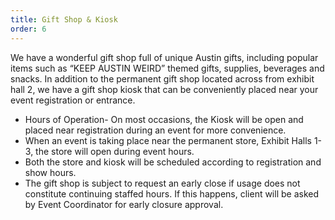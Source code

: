 ```yaml
---
title: Gift Shop & Kiosk
order: 6
---
```


We have a wonderful gift shop full of unique Austin gifts, including popular items such as “KEEP AUSTIN WEIRD” themed gifts, supplies, beverages and snacks. In addition to the permanent gift shop located across from exhibit hall 2, we have a gift shop kiosk that can be conveniently placed near your event registration or entrance.

- Hours of Operation- On most occasions, the Kiosk will be open and placed near registration during an event for more convenience.
- When an event is taking place near the permanent store, Exhibit Halls 1-3, the store will open during event hours.
- Both the store and kiosk will be scheduled according to registration and show hours.
- The gift shop is subject to request an early close if usage does not constitute continuing staffed hours. If this happens, client will be asked by Event Coordinator for early closure approval.
